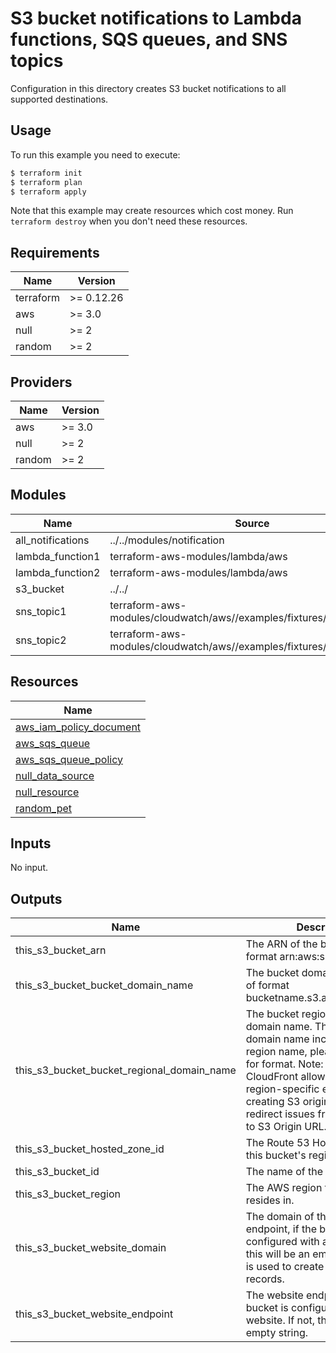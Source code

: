 # S3 bucket notifications to Lambda functions, SQS queues, and SNS topics

Configuration in this directory creates S3 bucket notifications to all supported destinations.

## Usage

To run this example you need to execute:

```bash
$ terraform init
$ terraform plan
$ terraform apply
```

Note that this example may create resources which cost money. Run `terraform destroy` when you don't need these resources.

<!-- BEGINNING OF PRE-COMMIT-TERRAFORM DOCS HOOK -->
## Requirements

| Name | Version |
|------|---------|
| terraform | >= 0.12.26 |
| aws | >= 3.0 |
| null | >= 2 |
| random | >= 2 |

## Providers

| Name | Version |
|------|---------|
| aws | >= 3.0 |
| null | >= 2 |
| random | >= 2 |

## Modules

| Name | Source | Version |
|------|--------|---------|
| all_notifications | ../../modules/notification |  |
| lambda_function1 | terraform-aws-modules/lambda/aws | ~> 1.0 |
| lambda_function2 | terraform-aws-modules/lambda/aws | ~> 1.0 |
| s3_bucket | ../../ |  |
| sns_topic1 | terraform-aws-modules/cloudwatch/aws//examples/fixtures/aws_sns_topic |  |
| sns_topic2 | terraform-aws-modules/cloudwatch/aws//examples/fixtures/aws_sns_topic |  |

## Resources

| Name |
|------|
| [aws_iam_policy_document](https://registry.terraform.io/providers/hashicorp/aws/latest/docs/data-sources/iam_policy_document) |
| [aws_sqs_queue](https://registry.terraform.io/providers/hashicorp/aws/latest/docs/resources/sqs_queue) |
| [aws_sqs_queue_policy](https://registry.terraform.io/providers/hashicorp/aws/latest/docs/resources/sqs_queue_policy) |
| [null_data_source](https://registry.terraform.io/providers/hashicorp/null/latest/docs/data-sources/data_source) |
| [null_resource](https://registry.terraform.io/providers/hashicorp/null/latest/docs/resources/resource) |
| [random_pet](https://registry.terraform.io/providers/hashicorp/random/latest/docs/resources/pet) |

## Inputs

No input.

## Outputs

| Name | Description |
|------|-------------|
| this\_s3\_bucket\_arn | The ARN of the bucket. Will be of format arn:aws:s3:::bucketname. |
| this\_s3\_bucket\_bucket\_domain\_name | The bucket domain name. Will be of format bucketname.s3.amazonaws.com. |
| this\_s3\_bucket\_bucket\_regional\_domain\_name | The bucket region-specific domain name. The bucket domain name including the region name, please refer here for format. Note: The AWS CloudFront allows specifying S3 region-specific endpoint when creating S3 origin, it will prevent redirect issues from CloudFront to S3 Origin URL. |
| this\_s3\_bucket\_hosted\_zone\_id | The Route 53 Hosted Zone ID for this bucket's region. |
| this\_s3\_bucket\_id | The name of the bucket. |
| this\_s3\_bucket\_region | The AWS region this bucket resides in. |
| this\_s3\_bucket\_website\_domain | The domain of the website endpoint, if the bucket is configured with a website. If not, this will be an empty string. This is used to create Route 53 alias records. |
| this\_s3\_bucket\_website\_endpoint | The website endpoint, if the bucket is configured with a website. If not, this will be an empty string. |
<!-- END OF PRE-COMMIT-TERRAFORM DOCS HOOK -->
